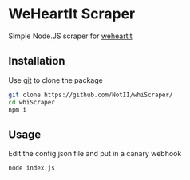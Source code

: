 # WeHeartIt Scraper
Simple Node.JS scraper for [weheartit](https://weheartit.com/) 

## Installation

Use [git](https://git-scm.com/) to clone the package

```bash
git clone https://github.com/NotII/whiScraper/
cd whiScraper
npm i
```

## Usage

Edit the config.json file and put in a canary webhook
```
node index.js
```
